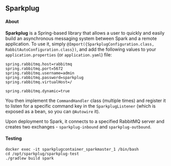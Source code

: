 ## Sparkplug

#### About

**Sparkplug** is a Spring-based library that allows a user to quickly and easily build an asynchronous messaging system between Spark and a remote application.
  To use it, simply `@Import({SparkplugConfiguration.class, RabbitAutoConfiguration.class})`, and add the following values to your `application.properties`
  (or `application.yaml`) file:

```
spring.rabbitmq.host=rabbitmq
spring.rabbitmq.port=5672
spring.rabbitmq.username=admin
spring.rabbitmq.password=sparkplug
spring.rabbitmq.virtualHost=/

spring.rabbitmq.dynamic=true
```

You then implement the `CommandHandler` class (multiple times) and register it to listen for a specific command key in the `SparkplugListener` (which is
exposed as a bean, so you can `@Autowire` it).

Upon deployment to Spark, it connects to a specified RabbitMQ server and creates two exchanges - `sparkplug-inbound` and `sparkplug-outbound`.

#### Testing

```
docker exec -it sparkplugcontainer_sparkmaster_1 /bin/bash
cd /opt/sparkplug/sparkplug-test
./gradlew build spark
```
